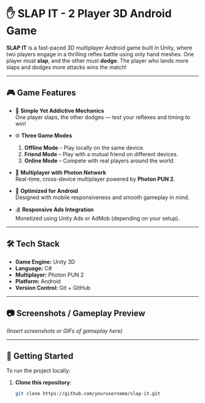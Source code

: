 # ✋ SLAP IT - 2 Player 3D Android Game

**SLAP IT** is a fast-paced 3D multiplayer Android game built in Unity, where two players engage in a thrilling reflex battle using only hand meshes. One player must **slap**, and the other must **dodge**. The player who lands more slaps and dodges more attacks wins the match!

---

## 🎮 Game Features

- 🧠 **Simple Yet Addictive Mechanics**  
  One player slaps, the other dodges — test your reflexes and timing to win!

- 🌐 **Three Game Modes**
  1. **Offline Mode** – Play locally on the same device.
  2. **Friend Mode** – Play with a mutual friend on different devices.
  3. **Online Mode** – Compete with real players around the world.

- 🤝 **Multiplayer with Photon Network**  
  Real-time, cross-device multiplayer powered by **Photon PUN 2**.

- 📱 **Optimized for Android**  
  Designed with mobile responsiveness and smooth gameplay in mind.

- 💰 **Responsive Ads Integration**  
  Monetized using Unity Ads or AdMob (depending on your setup).

---

## 🛠️ Tech Stack

- **Game Engine:** Unity 3D
- **Language:** C#
- **Multiplayer:** Photon PUN 2
- **Platform:** Android
- **Version Control:** Git + GitHub

---

## 📷 Screenshots / Gameplay Preview

*(Insert screenshots or GIFs of gameplay here)*

---

## 🚀 Getting Started

To run the project locally:

1. **Clone this repository**:
   ```bash
   git clone https://github.com/yourusername/slap-it.git
